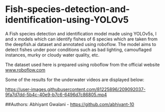 # Fish-species-detection-and-identification-using-YOLOv5
 A Fish species detection and identification model made using YOLOv5s, l and x models which can identify fishes of 6 species which are taken from the deepfish.ai dataset and annotated using roboflow. The model aims to detect fishes under poor conditions such as bad lighting, camouflaged instances, murky or cloudy water quality, etc.

The dataset used here is prepared using roboflow from the official website www.roboflow.com


Some of the results for the underwater videos are displayed below:

https://user-images.githubusercontent.com/81225896/209092037-9fa7d7dd-5b4c-40e9-b7c6-6496d7c86805.mp4

##Authors:
Abhiyant Gwalani - https://github.com/abhiyant-10
